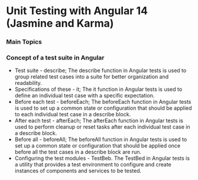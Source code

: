 # Unit Testing with Angular 14 (Jasmine and Karma)

### Main Topics

### Concept of a test suite in Angular
- Test suite - describe;
  The describe function in Angular tests is used to group related test cases into a suite for better organization and readability.
- Specifications of these - it;
  The it function in Angular tests is used to define an individual test case with a specific expectation.
- Before each test - beforeEach;
  The beforeEach function in Angular tests is used to set up a common state or configuration that should be applied to each individual test case in a describe block.
- After each test - afterEach;
  The afterEach function in Angular tests is used to perform cleanup or reset tasks after each individual test case in a describe block.
- Before all - beforeAll;
  The beforeAll function in Angular tests is used to set up a common state or configuration that should be applied once before all the test cases in a describe block are run.
- Configuring the test modules - TestBeb.
  The TestBed in Angular tests is a utility that provides a test environment to configure and create instances of components and services to be tested.